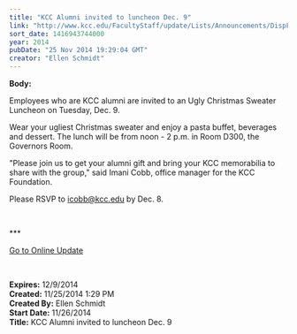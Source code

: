 ```yaml
---
title: "KCC Alumni invited to luncheon Dec. 9"
link: "http://www.kcc.edu/FacultyStaff/update/Lists/Announcements/DispForm.aspx?ID=1747"
sort_date: 1416943744000
year: 2014
pubDate: "25 Nov 2014 19:29:04 GMT"
creator: "Ellen Schmidt"
---
```


<div><b>Body:</b> <div class="ExternalClassCDAD914BE9D544508479AE8B0CB579C6"><p>​Employees who are KCC alumni are invited to an Ugly Christmas Sweater Luncheon on Tuesday, Dec. 9. </p>
<p>Wear your ugliest Christmas sweater and enjoy a pasta buffet, beverages and dessert. The lunch will be from noon - 2 p.m. in Room D300, the Governors Room.</p>
<p>&quot;Please join us to get your alumni gift and bring your KCC memorabilia to share with the group,&quot; said Imani Cobb, office manager for the KCC Foundation.</p>
<p>Please RSVP to <a href="mailto:icobb@kcc.edu">icobb@kcc.edu</a> by Dec. 8.   <br /></p>
<p> </p>
<p>***</p>
<p><a href="/update">Go to Online Update</a></p>
<p> </p></div></div>
<div><b>Expires:</b> 12/9/2014</div>
<div><b>Created:</b> 11/25/2014 1:29 PM</div>
<div><b>Created By:</b> Ellen Schmidt</div>
<div><b>Start Date:</b> 11/26/2014</div>
<div><b>Title:</b> KCC Alumni invited to luncheon Dec. 9</div>
